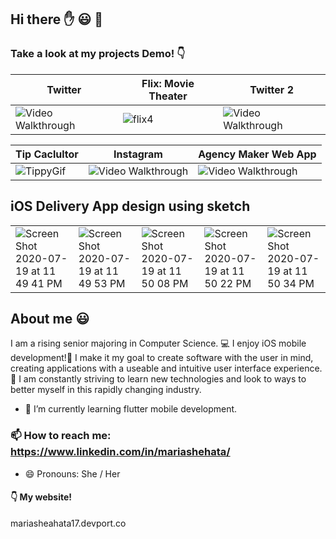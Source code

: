 ## Hi there  ✋ 😃 🤚

### Take a look at my projects Demo! 👇



|  Twitter  |Flix: Movie Theater  | Twitter 2|
| ------------- | ------------- |---------------|
| <img src='https://recordit.co/3658Dqrd4F.gif' title='Video Walkthrough' width='' alt='Video Walkthrough' /> |![flix4](https://user-images.githubusercontent.com/49815957/93291640-a05ddf00-f7b1-11ea-8b7d-868493acd757.gif) |<img src='http://g.recordit.co/PKq0RMj4sn.gif' title='Video Walkthrough' width='' alt='Video Walkthrough' />|



|  Tip Caclultor  | Instagram| Agency Maker Web App|
| ------------- | ------------- |---------------|
|![TippyGif](https://user-images.githubusercontent.com/49815957/91647215-1d552e80-ea26-11ea-915b-73fdd94959a2.gif)|<img src='http://g.recordit.co/E3PaQLBC0Z.gif' title='Video Walkthrough' width='' alt='Video Walkthrough' />|<img src='https://recordit.co/L67WhrL8zj.gif' title='Video Walkthrough' width='' alt='Video Walkthrough' /> ||

## iOS Delivery App design using sketch
||||||
| ------------- | ------------- |---------------|---------------|---------------|
|![Screen Shot 2020-07-19 at 11 49 41 PM](https://user-images.githubusercontent.com/49815957/87898298-cec27680-ca1b-11ea-91f3-039e1ef869f6.png)|![Screen Shot 2020-07-19 at 11 49 53 PM](https://user-images.githubusercontent.com/49815957/87898300-cec27680-ca1b-11ea-8d3f-47e4f5d6e7de.png)|![Screen Shot 2020-07-19 at 11 50 08 PM](https://user-images.githubusercontent.com/49815957/87898301-cf5b0d00-ca1b-11ea-8177-be257ac494fc.png)|![Screen Shot 2020-07-19 at 11 50 22 PM](https://user-images.githubusercontent.com/49815957/87898302-cf5b0d00-ca1b-11ea-9cd4-b7a0432bc51f.png)|![Screen Shot 2020-07-19 at 11 50 34 PM](https://user-images.githubusercontent.com/49815957/87898304-cf5b0d00-ca1b-11ea-858b-d3681a084801.png)|








## About me 😃
I am a rising senior majoring in Computer Science. 💻
I enjoy iOS mobile development!📱
I make it my goal to create software with the user in mind, creating applications with a useable and intuitive user interface experience. 🤩
I am constantly striving to learn new technologies and look to ways to better myself in this rapidly changing industry.
- 🌱 I’m currently learning flutter mobile development.

### 📫 How to reach me: https://www.linkedin.com/in/mariashehata/
- 😄 Pronouns: She / Her
#### 👇 My website!  
 mariasheahata17.devport.co

<!--
**mariaSheahata17/mariaSheahata17** is a ✨ _special_ ✨ repository because its `README.md` (this file) appears on your GitHub profile.

Here are some ideas to get you started:


- 👯 I’m looking to collaborate on ...
- 🤔 I’m looking for help with ...
- 💬 Ask me about ...
- 📫 How to reach me: ...
- 😄 Pronouns: ...
- ⚡ Fun fact: ...
-->
